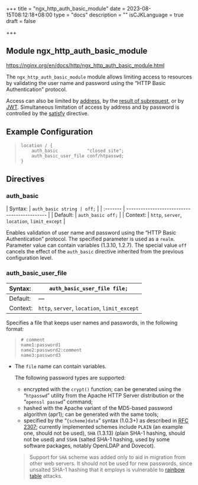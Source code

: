 +++
title = "ngx_http_auth_basic_module"
date = 2023-08-15T08:12:18+08:00
type = "docs"
description = ""
isCJKLanguage = true
draft = false

+++

## Module ngx_http_auth_basic_module

https://nginx.org/en/docs/http/ngx_http_auth_basic_module.html



The `ngx_http_auth_basic_module` module allows limiting access to resources by validating the user name and password using the “HTTP Basic Authentication” protocol.

Access can also be limited by [address](https://nginx.org/en/docs/http/ngx_http_access_module.html), by the [result of subrequest](https://nginx.org/en/docs/http/ngx_http_auth_request_module.html), or by [JWT](https://nginx.org/en/docs/http/ngx_http_auth_jwt_module.html). Simultaneous limitation of access by address and by password is controlled by the [satisfy](https://nginx.org/en/docs/http/ngx_http_core_module.html#satisfy) directive.



## Example Configuration



> ```
> location / {
>     auth_basic           "closed site";
>     auth_basic_user_file conf/htpasswd;
> }
> ```





## Directives



### auth_basic

| Syntax:  | `auth_basic string | off;`                   |
| :------- | -------------------------------------------- |
| Default: | `auth_basic off;`                            |
| Context: | `http`, `server`, `location`, `limit_except` |

Enables validation of user name and password using the “HTTP Basic Authentication” protocol. The specified parameter is used as a `realm`. Parameter value can contain variables (1.3.10, 1.2.7). The special value `off` cancels the effect of the `auth_basic` directive inherited from the previous configuration level.



### auth_basic_user_file

| Syntax:  | `auth_basic_user_file file;`                 |
| :------- | -------------------------------------------- |
| Default: | —                                            |
| Context: | `http`, `server`, `location`, `limit_except` |

Specifies a file that keeps user names and passwords, in the following format:

> ```
> # comment
> name1:password1
> name2:password2:comment
> name3:password3
> ```

- The `file` name can contain variables.

  The following password types are supported:

  - encrypted with the `crypt()` function; can be generated using the “`htpasswd`” utility from the Apache HTTP Server distribution or the “`openssl passwd`” command;
  - hashed with the Apache variant of the MD5-based password algorithm (apr1); can be generated with the same tools;
  - specified by the “`{scheme}data`” syntax (1.0.3+) as described in [RFC 2307](https://datatracker.ietf.org/doc/html/rfc2307#section-5.3); currently implemented schemes include `PLAIN` (an example one, should not be used), `SHA` (1.3.13) (plain SHA-1 hashing, should not be used) and `SSHA` (salted SHA-1 hashing, used by some software packages, notably OpenLDAP and Dovecot).

  > Support for `SHA` scheme was added only to aid in migration from other web servers. It should not be used for new passwords, since unsalted SHA-1 hashing that it employs is vulnerable to [rainbow table](http://en.wikipedia.org/wiki/Rainbow_attack) attacks.
